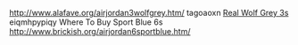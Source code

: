 http://www.alafave.org/airjordan3wolfgrey.htm/ tagoaoxn <a href="http://www.alafave.org/airjordan3wolfgrey.htm">Real Wolf Grey 3s</a> eiqmhpypiqy
Where To Buy Sport Blue 6s http://www.brickish.org/airjordan6sportblue.htm/